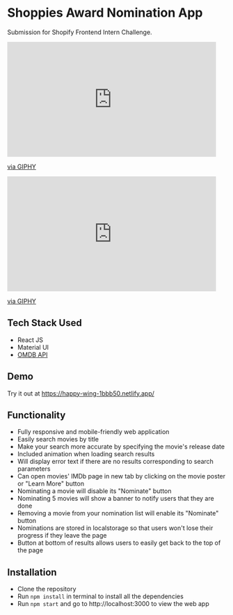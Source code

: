 # Shoppies Award Nomination App

Submission for Shopify Frontend Intern Challenge. 

<iframe src="https://giphy.com/embed/kNKToMepEvodVz4Uyo" width="480" height="264" frameBorder="0" class="giphy-embed" allowFullScreen></iframe><p><a href="https://giphy.com/gifs/kNKToMepEvodVz4Uyo">via GIPHY</a></p>

<iframe src="https://giphy.com/embed/bdE125dOk7CugdXXD9" width="480" height="264" frameBorder="0" class="giphy-embed" allowFullScreen></iframe><p><a href="https://giphy.com/gifs/bdE125dOk7CugdXXD9">via GIPHY</a></p>

## Tech Stack Used

- React JS
- Material UI
- [OMDB API](http://www.omdbapi.com/)

## Demo

Try it out at https://happy-wing-1bbb50.netlify.app/

## Functionality

- Fully responsive and mobile-friendly web application
- Easily search movies by title
- Make your search more accurate by specifying the movie's release date
- Included animation when loading search results
- Will display error text if there are no results corresponding to search parameters
- Can open movies' IMDb page in new tab by clicking on the movie poster or "Learn More" button
- Nominating a movie will disable its "Nominate" button
- Nominating 5 movies will show a banner to notify users that they are done
- Removing a movie from your nomination list will enable its "Nominate" button
- Nominations are stored in localstorage so that users won't lose their progress if they leave the page
- Button at bottom of results allows users to easily get back to the top of the page

## Installation

- Clone the repository
- Run `npm install` in terminal to install all the dependencies
- Run `npm start` and go to http://localhost:3000 to view the web app



